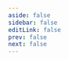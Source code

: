 ```yaml
---
aside: false
sidebar: false
editLink: false
prev: false
next: false
---
```



<script setup>
import TSPlayground from '.vitepress/theme/components/TSPlayground.vue'
</script>



<TSPlayground />